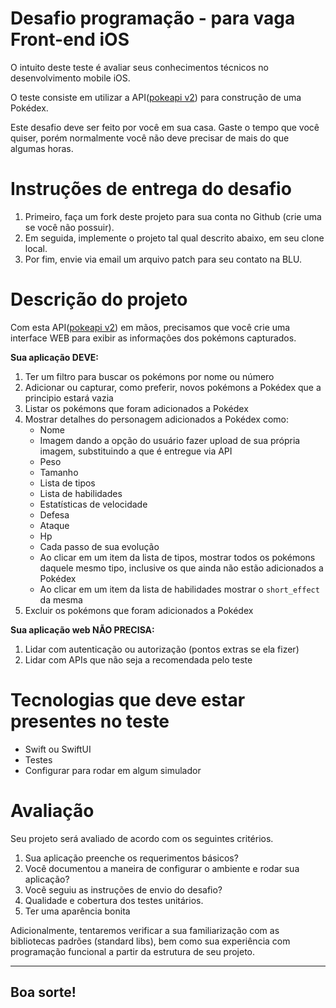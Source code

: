 # Desafio programação - para vaga Front-end iOS

O intuito deste teste é avaliar seus conhecimentos técnicos no desenvolvimento mobile iOS.

O teste consiste em utilizar a API([pokeapi v2](https://pokeapi.co/docsv2/#)) para construção de uma Pokédex.

Este desafio deve ser feito por você em sua casa. Gaste o tempo que você quiser, porém normalmente você não deve precisar de mais do que algumas horas.

# Instruções de entrega do desafio

1. Primeiro, faça um fork deste projeto para sua conta no Github (crie uma se você não possuir).
2. Em seguida, implemente o projeto tal qual descrito abaixo, em seu clone local.
3. Por fim, envie via email um arquivo patch para seu contato na BLU.

# Descrição do projeto

Com esta API([pokeapi v2](https://pokeapi.co/docsv2/#)) em mãos, precisamos que você crie uma interface WEB para exibir as informações dos pokémons capturados.

**Sua aplicação DEVE:**

1. Ter um filtro para buscar os pokémons por nome ou número
2. Adicionar ou capturar, como preferir, novos pokémons a Pokédex que a principio estará vazia
3. Listar os pokémons que foram adicionados a Pokédex
4. Mostrar detalhes do personagem adicionados a Pokédex como: 
    - Nome
    - Imagem dando a opção do usuário fazer upload de sua própria imagem, substituindo a que é entregue via API
    - Peso
    - Tamanho
    - Lista de tipos
    - Lista de habilidades
    - Estatísticas de velocidade
    - Defesa
    - Ataque
    - Hp
    - Cada passo de sua evolução
    - Ao clicar em um item da lista de tipos, mostrar todos os pokémons daquele mesmo tipo, inclusive os que ainda não estão adicionados a Pokédex
    - Ao clicar em um item da lista de habilidades mostrar o `short_effect` da mesma
5. Excluir os pokémons que foram adicionados a Pokédex

**Sua aplicação web NÃO PRECISA:**

1. Lidar com autenticação ou autorização (pontos extras se ela fizer)
2. Lidar com APIs que não seja a recomendada pelo teste

# Tecnologias que deve estar presentes no teste

- Swift ou SwiftUI
- Testes
- Configurar para rodar em algum simulador

# Avaliação

Seu projeto será avaliado de acordo com os seguintes critérios.

1. Sua aplicação preenche os requerimentos básicos?
2. Você documentou a maneira de configurar o ambiente e rodar sua aplicação?
3. Você seguiu as instruções de envio do desafio?
4. Qualidade e cobertura dos testes unitários.
5. Ter uma aparência bonita

Adicionalmente, tentaremos verificar a sua familiarização com as bibliotecas padrões (standard libs), bem como sua experiência com programação funcional a partir da estrutura de seu projeto.

---

## Boa sorte!

